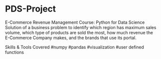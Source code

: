 # PDS-Project

E-Commerce Revenue Management
Course: Python for Data Science
Solution of a business problem to identify which region has maximum sales volume, which type of products are sold the most, how much revenue the E-Commerce Company makes, and the brands that use its portal.

Skills & Tools Covered
#numpy
#pandas
#visualization
#user defined functions
